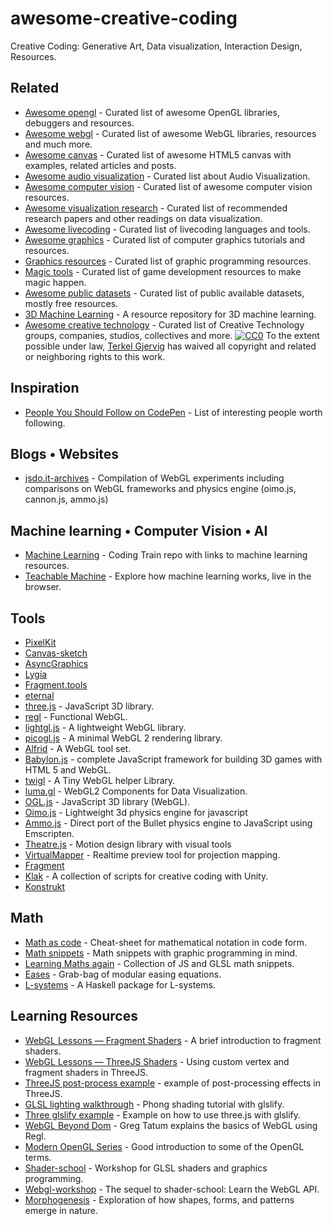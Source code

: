# awesome-creative-coding

Creative Coding: Generative Art, Data visualization, Interaction Design, Resources.

## Related

- [Awesome opengl](https://github.com/eug/awesome-opengl) - Curated list of awesome OpenGL libraries, debuggers and resources.
- [Awesome webgl](https://github.com/sjfricke/awesome-webgl) - Curated list of awesome WebGL libraries, resources and much more.
- [Awesome canvas](https://github.com/raphamorim/awesome-canvas) - Curated list of awesome HTML5 canvas with examples, related articles and posts.
- [Awesome audio visualization](https://github.com/willianjusten/awesome-audio-visualization) - Curated list about Audio Visualization.
- [Awesome computer vision](https://github.com/jbhuang0604/awesome-computer-vision) - Curated list of awesome computer vision resources.
- [Awesome visualization research](https://github.com/mathisonian/awesome-visualization-research) - Curated list of recommended research papers and other readings on data visualization.
- [Awesome livecoding](https://github.com/lvm/awesome-livecoding) - Curated list of livecoding languages and tools.
- [Awesome graphics](https://github.com/ericjang/awesome-graphics) - Curated list of computer graphics tutorials and resources.
- [Graphics resources](https://github.com/mattdesl/graphics-resources) - Curated list of graphic programming resources.
- [Magic tools](https://github.com/ellisonleao/magictools) - Curated list of game development resources to make magic happen.
- [Awesome public datasets](https://github.com/caesar0301/awesome-public-datasets) - Curated list of public available datasets, mostly free resources.
- [3D Machine Learning](https://github.com/timzhang642/3D-Machine-Learning) - A resource repository for 3D machine learning.
- [Awesome creative technology](https://github.com/j0hnm4r5/awesome-creative-technology) - Curated list of Creative Technology groups, companies, studios, collectives and more. [![CC0](http://mirrors.creativecommons.org/presskit/buttons/88x31/svg/cc-zero.svg)](https://creativecommons.org/publicdomain/zero/1.0/) To the extent possible under law, [Terkel Gjervig](http://terkel.com) has waived all copyright and related or neighboring rights to this work.

## Inspiration

- [People You Should Follow on CodePen](https://github.com/nucliweb/People-You-Should-Follow-on-CodePen) - List of interesting people worth following.

## Blogs • Websites

- [jsdo.it-archives](https://github.com/cx20/jsdo.it-archives) - Compilation of WebGL experiments including comparisons on WebGL frameworks and physics engine (oimo.js, cannon.js, ammo.js)

## Machine learning • Computer Vision • AI

- [Machine Learning](https://github.com/CodingTrain/Machine-Learning) - Coding Train repo with links to machine learning resources.
- [Teachable Machine](https://github.com/googlecreativelab/teachable-machine) - Explore how machine learning works, live in the browser.

## Tools

- [PixelKit](https://github.com/heestand-xyz/PixelKit)
- [Canvas-sketch](https://github.com/mattdesl/canvas-sketch)
- [AsyncGraphics](https://github.com/heestand-xyz/AsyncGraphics)
- [Lygia](https://github.com/patriciogonzalezvivo/lygia)
- [Fragment.tools](https://github.com/raphaelameaume/fragment)
- [eternal](https://github.com/kousun12/eternal)
- [three.js](https://github.com/mrdoob/three.js) - JavaScript 3D library.
- [regl](https://github.com/regl-project/regl) - Functional WebGL.
- [lightgl.js](https://github.com/evanw/lightgl.js) - A lightweight WebGL library.
- [picogl.js](https://github.com/tsherif/picogl.js) - A minimal WebGL 2 rendering library.
- [Alfrid](https://github.com/yiwenl/Alfrid) - A WebGL tool set.
- [Babylon.js](https://github.com/BabylonJS/Babylon.js) - complete JavaScript framework for building 3D games with HTML 5 and WebGL.
- [twigl](https://github.com/greggman/twgl.js) - A Tiny WebGL helper Library.
- [luma.gl](https://github.com/uber/luma.gl) - WebGL2 Components for Data Visualization.
- [OGL.js](https://github.com/oframe/ogl) - JavaScript 3D library (WebGL).
- [Oimo.js](https://github.com/lo-th/Oimo.js) - Lightweight 3d physics engine for javascript
- [Ammo.js](https://github.com/kripken/ammo.js) - Direct port of the Bullet physics engine to JavaScript using Emscripten.
- [Theatre.js](https://github.com/ariaminaei/theatre) - Motion design library with visual tools
- [VirtualMapper](https://github.com/baku89/VirtualMapper) - Realtime preview tool for projection mapping.
- [Fragment](https://github.com/rezaali/fragment)
- [Klak](https://github.com/keijiro/Klak) - A collection of scripts for creative coding with Unity.
- [Konstrukt](https://github.com/MarcelMue/konstrukt)

## Math

- [Math as code](https://github.com/Jam3/math-as-code) - Cheat-sheet for mathematical notation in code form.
- [Math snippets](https://github.com/terkelg/math) - Math snippets with graphic programming in mind.
- [Learning Maths again](https://github.com/silviopaganini/maths) - Collection of JS and GLSL math snippets.
- [Eases](https://github.com/mattdesl/eases) - Grab-bag of modular easing equations.
- [L-systems](https://github.com/arendsee/lsystems) - A Haskell package for L-systems.

## Learning Resources

- [WebGL Lessons — Fragment Shaders](https://github.com/Jam3/jam3-lesson-webgl-shader-intro) - A brief introduction to fragment shaders.
- [WebGL Lessons — ThreeJS Shaders](https://github.com/Jam3/jam3-lesson-webgl-shader-threejs) - Using custom vertex and fragment shaders in ThreeJS.
- [ThreeJS post-process example](https://github.com/Jam3/threejs-post-process-example) - example of post-processing effects in ThreeJS.
- [GLSL lighting walkthrough](https://github.com/stackgl/glsl-lighting-walkthrough) - Phong shading tutorial with glslify.
- [Three glslify example](https://github.com/mattdesl/three-glslify-example) - Example on how to use three.js with glslify.
- [WebGL Beyond Dom](https://github.com/gregtatum/talk-webgl-beyond-dom) - Greg Tatum explains the basics of WebGL using Regl.
- [Modern OpenGL Series](https://github.com/tomdalling/opengl-series) - Good introduction to some of the OpenGL terms.
- [Shader-school](https://github.com/stackgl/shader-school) - Workshop for GLSL shaders and graphics programming.
- [Webgl-workshop](https://github.com/stackgl/webgl-workshop) - The sequel to shader-school: Learn the WebGL API.
- [Morphogenesis](https://github.com/jasonwebb/morphogenesis-resources) - Exploration of how shapes, forms, and patterns emerge in nature.

